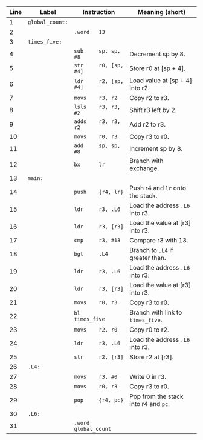 | Line | Label | Instruction | Meaning (short) |
| --- | --- | --- | --- |
| 1 |`global_count:`| |
| 2 | |        `.word   13`|  |
| 3 |`times_five:`| |
| 4 | |`sub     sp, sp, #8`| Decrement sp by 8. |
| 5 | |`str     r0, [sp, #4]`| Store r0 at [sp + 4]. |
| 6 | |`ldr     r2, [sp, #4]`| Load value at [sp + 4] into r2. |
| 7 | |`movs    r3, r2`| Copy r2 to r3. |
| 8 | |`lsls    r3, r3, #2`| Shift r3 left by 2. |
| 9 | |`adds    r3, r3, r2`| Add r2 to r3. |
| 10 | |`movs    r0, r3`| Copy r3 to r0. |
| 11 | |`add     sp, sp, #8`| Increment sp by 8. |
| 12 | |`bx      lr`| Branch with exchange. |
| 13 |`main:`| |
| 14 | |`push    {r4, lr}`| Push r4 and `lr` onto the stack. |
| 15 | |`ldr     r3, .L6`| Load the address `.L6` into r3. |
| 16 | |`ldr     r3, [r3]`| Load the value at [r3] into r3. |
| 17 | |`cmp     r3, #13`| Compare r3 with 13. |
| 18 | |`bgt     .L4`| Branch to `.L4` if greater than. |
| 19 | |`ldr     r3, .L6`| Load the address `.L6` into r3. |
| 20 | |`ldr     r3, [r3]`| Load the value at [r3] into r3. |
| 21 | |`movs    r0, r3`| Copy r3 to r0. |
| 22 | |`bl      times_five`| Branch with link to `times_five`. |
| 23 | |`movs    r2, r0`| Copy r0 to r2. |
| 24 | |`ldr     r3, .L6`| Load the address `.L6` into r3. |
| 25 | |`str     r2, [r3]`| Store r2 at [r3]. |
| 26 |`.L4:`| | |
| 27 | |`movs    r3, #0`| Write 0 in r3. |
| 28 | |`movs    r0, r3`| Copy r3 to r0. |
| 29 | |`pop     {r4, pc}`| Pop from the stack into r4 and `pc`.|
| 30 |`.L6:`| |
| 31 | |`.word   global_count`|  |
